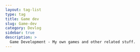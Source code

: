 ```yaml
---
layout: tag-list
type: tag
title: Game dev
slug: Game-dev
category: Devlog
sidebar: true
description: >
  Game Development - My own games and other related stuff.
---
```

